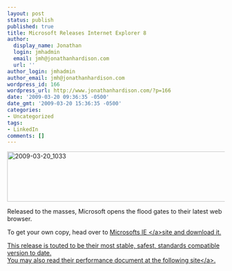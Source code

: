```yaml
---
layout: post
status: publish
published: true
title: Microsoft Releases Internet Explorer 8
author:
  display_name: Jonathan
  login: jmhadmin
  email: jmh@jonathanhardison.com
  url: ''
author_login: jmhadmin
author_email: jmh@jonathanhardison.com
wordpress_id: 166
wordpress_url: http://www.jonathanhardison.com/?p=166
date: '2009-03-20 09:36:35 -0500'
date_gmt: '2009-03-20 15:36:35 -0500'
categories:
- Uncategorized
tags:
- LinkedIn
comments: []
---
```

<p><img class="alignnone size-full wp-image-167" title="2009-03-20_1033" src="http:&#47;&#47;www.jonathanhardison.com&#47;wp-content&#47;uploads&#47;2009&#47;03&#47;2009-03-20_1033.png" alt="2009-03-20_1033" width="591" height="116" &#47;></p>
<p>Released to the masses, Microsoft opens the flood gates to their latest web browser.</p>
<p>To get your own copy, head over to <a href="http:&#47;&#47;www.microsoft.com&#47;windows&#47;internet-explorer&#47;default.aspx" target="_blank">Microsofts IE <&#47;a>site and download it.</p>
<p>This release is touted to be their most stable, safest, standards compatible version to date.<br />
You may also read their performance document at the following <a href="http:&#47;&#47;www.microsoft.com&#47;downloads&#47;details.aspx?FamilyID=cd8932f3-b4be-4e0e-a73b-4a373d85146d&amp;displaylang=en" target="_blank">site<&#47;a>.</p>

